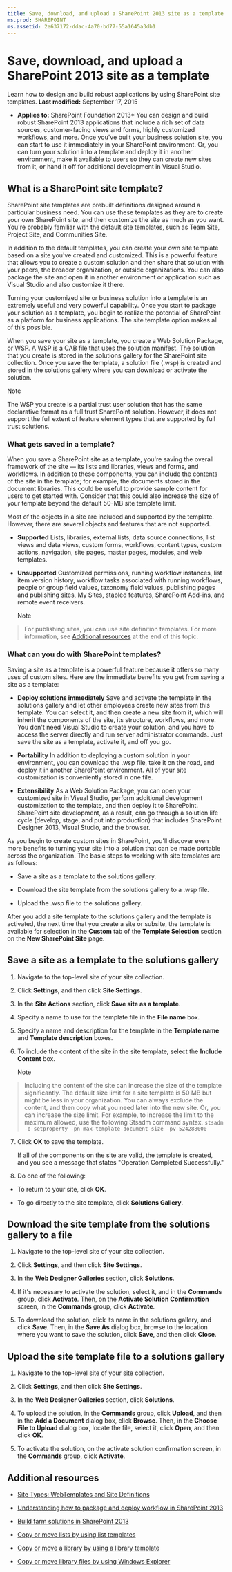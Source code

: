 ```yaml
---
title: Save, download, and upload a SharePoint 2013 site as a template
ms.prod: SHAREPOINT
ms.assetid: 2e637172-ddac-4a70-bd77-55a1645a3db1
---
```



# Save, download, and upload a SharePoint 2013 site as a template
Learn how to design and build robust applications by using SharePoint site templates. 
 **Last modified:** September 17, 2015
  
    
    

 * **Applies to:** SharePoint Foundation 2013* 
You can design and build robust SharePoint 2013 applications that include a rich set of data sources, customer-facing views and forms, highly customized workflows, and more. Once you've built your business solution site, you can start to use it immediately in your SharePoint environment. Or, you can turn your solution into a template and deploy it in another environment, make it available to users so they can create new sites from it, or hand it off for additional development in Visual Studio. 
  
    
    


## What is a SharePoint site template?
<a name="bkmk_WhatIsTemplate"> </a>

SharePoint site templates are prebuilt definitions designed around a particular business need. You can use these templates as they are to create your own SharePoint site, and then customize the site as much as you want. You're probably familiar with the default site templates, such as Team Site, Project Site, and Communities Site. 
  
    
    
In addition to the default templates, you can create your own site template based on a site you've created and customized. This is a powerful feature that allows you to create a custom solution and then share that solution with your peers, the broader organization, or outside organizations. You can also package the site and open it in another environment or application such as Visual Studio and also customize it there. 
  
    
    
Turning your customized site or business solution into a template is an extremely useful and very powerful capability. Once you start to package your solution as a template, you begin to realize the potential of SharePoint as a platform for business applications. The site template option makes all of this possible. 
  
    
    
When you save your site as a template, you create a Web Solution Package, or WSP. A WSP is a CAB file that uses the solution manifest. The solution that you create is stored in the solutions gallery for the SharePoint site collection. Once you save the template, a solution file (.wsp) is created and stored in the solutions gallery where you can download or activate the solution. 
  
    
    

> [!Note]  
> The WSP you create is a partial trust user solution that has the same declarative format as a full trust SharePoint solution. However, it does not support the full extent of feature element types that are supported by full trust solutions. 
  
    
    


### What gets saved in a template?

When you save a SharePoint site as a template, you're saving the overall framework of the site — its lists and libraries, views and forms, and workflows. In addition to these components, you can include the contents of the site in the template; for example, the documents stored in the document libraries. This could be useful to provide sample content for users to get started with. Consider that this could also increase the size of your template beyond the default 50-MB site template limit. 
  
    
    
Most of the objects in a site are included and supported by the template. However, there are several objects and features that are not supported. 
  
    
    

-  **Supported** Lists, libraries, external lists, data source connections, list views and data views, custom forms, workflows, content types, custom actions, navigation, site pages, master pages, modules, and web templates.
    
  
-  **Unsupported** Customized permissions, running workflow instances, list item version history, workflow tasks associated with running workflows, people or group field values, taxonomy field values, publishing pages and publishing sites, My Sites, stapled features, SharePoint Add-ins, and remote event receivers.
    
    > [!Note]  
> For publishing sites, you can use site definition templates. For more information, see  [Additional resources](save-download-and-upload-a-sharepoint-2013-site-as-a-template.md#bkmk_additionalresources) at the end of this topic.

### What can you do with SharePoint templates?

Saving a site as a template is a powerful feature because it offers so many uses of custom sites. Here are the immediate benefits you get from saving a site as a template: 
  
    
    

-  **Deploy solutions immediately** Save and activate the template in the solutions gallery and let other employees create new sites from this template. You can select it, and then create a new site from it, which will inherit the components of the site, its structure, workflows, and more. You don't need Visual Studio to create your solution, and you have to access the server directly and run server administrator commands. Just save the site as a template, activate it, and off you go.
    
  
-  **Portability** In addition to deploying a custom solution in your environment, you can download the .wsp file, take it on the road, and deploy it in another SharePoint environment. All of your site customization is conveniently stored in one file.
    
  
-  **Extensibility** As a Web Solution Package, you can open your customized site in Visual Studio, perform additional development customization to the template, and then deploy it to SharePoint. SharePoint site development, as a result, can go through a solution life cycle (develop, stage, and put into production) that includes SharePoint Designer 2013, Visual Studio, and the browser.
    
  
As you begin to create custom sites in SharePoint, you'll discover even more benefits to turning your site into a solution that can be made portable across the organization. The basic steps to working with site templates are as follows: 
  
    
    

- Save a site as a template to the solutions gallery. 
    
  
- Download the site template from the solutions gallery to a .wsp file. 
    
  
- Upload the .wsp file to the solutions gallery. 
    
  
After you add a site template to the solutions gallery and the template is activated, the next time that you create a site or subsite, the template is available for selection in the  **Custom** tab of the **Template Selection** section on the **New SharePoint Site** page.
  
    
    

## Save a site as a template to the solutions gallery
<a name="bkmk_SaveTemplate"> </a>


1. Navigate to the top-level site of your site collection. 
    
  
2. Click  **Settings**, and then click  **Site Settings**. 
    
  
3. In the  **Site Actions** section, click **Save site as a template**. 
    
  
4. Specify a name to use for the template file in the  **File name** box.
    
  
5. Specify a name and description for the template in the  **Template name** and **Template description** boxes.
    
  
6. To include the content of the site in the site template, select the  **Include Content** box.
    
    > [!Note]  
> Including the content of the site can increase the size of the template significantly. The default size limit for a site template is 50 MB but might be less in your organization. You can always exclude the content, and then copy what you need later into the new site. Or, you can increase the size limit. For example, to increase the limit to the maximum allowed, use the following Stsadm command syntax. 
>  `stsadm -o setproperty -pn max-template-document-size -pv 524288000`
7. Click  **OK** to save the template.
    
    If all of the components on the site are valid, the template is created, and you see a message that states "Operation Completed Successfully." 
    
  
8. Do one of the following: 
    
  - To return to your site, click  **OK**. 
    
  
  - To go directly to the site template, click  **Solutions Gallery**. 
    
  

## Download the site template from the solutions gallery to a file
<a name="bkmk_DownloadTemplate"> </a>


1. Navigate to the top-level site of your site collection. 
    
  
2. Click  **Settings**, and then click  **Site Settings**. 
    
  
3. In the  **Web Designer Galleries** section, click **Solutions**. 
    
  
4. If it's necessary to activate the solution, select it, and in the  **Commands** group, click **Activate**. Then, on the  **Activate Solution Confirmation** screen, in the **Commands** group, click **Activate**. 
    
  
5. To download the solution, click its name in the solutions gallery, and click  **Save**. Then, in the  **Save As** dialog box, browse to the location where you want to save the solution, click **Save**, and then click  **Close**. 
    
  

## Upload the site template file to a solutions gallery
<a name="bkmk_UploadTemplate"> </a>


1. Navigate to the top-level site of your site collection. 
    
  
2. Click  **Settings**, and then click  **Site Settings**. 
    
  
3. In the  **Web Designer Galleries** section, click **Solutions**. 
    
  
4. To upload the solution, in the  **Commands** group, click **Upload**, and then in the  **Add a Document** dialog box, click **Browse**. Then, in the  **Choose File to Upload** dialog box, locate the file, select it, click **Open**, and then click  **OK**. 
    
  
5. To activate the solution, on the activate solution confirmation screen, in the  **Commands** group, click **Activate**. 
    
  

## Additional resources
<a name="bkmk_additionalresources"> </a>


-  [Site Types: WebTemplates and Site Definitions](http://msdn.microsoft.com/en-us/library/ms434313.aspx)
    
  
-  [Understanding how to package and deploy workflow in SharePoint 2013](http://msdn.microsoft.com/en-us/library/jj819316%28v=office.15%29.aspx)
    
  
-  [Build farm solutions in SharePoint 2013](http://msdn.microsoft.com/en-us/library/jj163902%28v=office.15%29.aspx)
    
  
-  [Copy or move lists by using list templates](http://office.com/redir/HA101782479.aspx)
    
  
-  [Copy or move a library by using a library template](http://office.com/redir/HA101814157.aspx)
    
  
-  [Copy or move library files by using Windows Explorer](http://office.com/redir/HA101811182.aspx)
    
  

